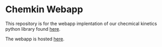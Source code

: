 # Chemkin Webapp

This repository is for the webapp implentation of our checmical kinetics python library found [here](https://github.com/cs207team3/cs207-FinalProject).

The webapp is hosted [here](http://chemkin.pythonanywhere.com/).
